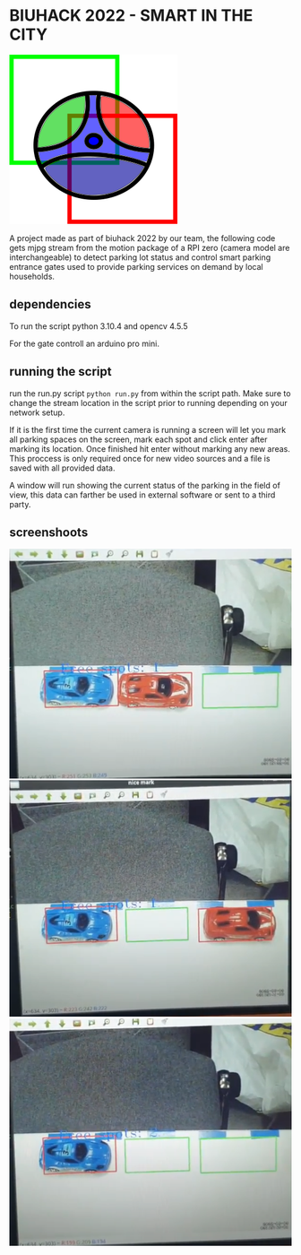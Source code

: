 # BIUHACK 2022 - SMART IN THE CITY
![project logo](rect129.png)

A project made as part of biuhack 2022 by our team, the following code gets mjpg stream from the motion package of a RPI zero (camera model are interchangeable) to detect parking lot status and control smart parking entrance gates used to provide parking services on demand by local households.

## dependencies

To run the script python 3.10.4 and opencv 4.5.5

For the gate controll an arduino pro mini.

## running the script

run the run.py script `python run.py` from within the script path. Make sure to change the stream location in the script prior to running depending on your network setup.

If it is the first time the current camera is running a screen will let you mark all parking spaces on the screen, mark each spot and click enter after marking its location. Once finished hit enter without marking any new areas. This proccess is only required once for new video sources and a file is saved with all provided data.

A window will run showing the current status of the parking in the field of view, this data can farther be used in external software or sent to a third party.

## screenshoots

![screenshoot1](screenshoot1.png) ![screenshoot2](screenshoot2.png) ![screenshoot3](screenshoot3.png)